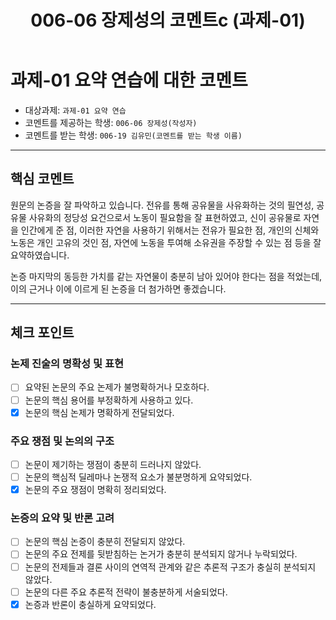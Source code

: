 ﻿---
title: 006-06 장제성의 코멘트c (과제-01) 
layout: home
nav_order: 06
parent: 006-19 김유민 (과제-01)
permalink: /asmt-01/006-19/comment-006-06
---

# 과제-01 요약 연습에 대한 코멘트

- 대상과제: `과제-01 요약 연습`
- 코멘트를 제공하는 학생: `006-06 장제성(작성자)` 
- 코멘트를 받는 학생: `006-19 김유민(코멘트를 받는 학생 이름)` 

---

## 핵심 코멘트

원문의 논증을 잘 파악하고 있습니다. 전유를 통해 공유물을 사유화하는 것의 필연성, 공유물 사유화의 정당성 요건으로서 노동이 필요함을 잘 표현하였고, 신이 공유물로 자연을 인간에게 준 점, 이러한 자연을 사용하기 위해서는 전유가 필요한 점, 개인의 신체와 노동은 개인 고유의 것인 점, 자연에 노동을 투여해 소유권을 주장할 수 있는 점 등을 잘 요약하였습니다.

논증 마지막의 동등한 가치를 같는 자연물이 충분히 남아 있어야 한다는 점을 적었는데, 이의 근거나 이에 이르게 된 논증을 더 첨가하면 좋겠습니다.

---

## 체크 포인트

### 논제 진술의 명확성 및 표현  
- [ ] 요약된 논문의 주요 논제가 불명확하거나 모호하다.  
- [ ] 논문의 핵심 용어를 부정확하게 사용하고 있다.  
- [x] 논문의 핵심 논제가 명확하게 전달되었다.  

### 주요 쟁점 및 논의의 구조  
- [ ] 논문이 제기하는 쟁점이 충분히 드러나지 않았다.  
- [ ] 논문의 핵심적 딜레마나 논쟁적 요소가 불분명하게 요약되었다.  
- [x] 논문의 주요 쟁점이 명확히 정리되었다.  

### 논증의 요약 및 반론 고려  
- [ ] 논문의 핵심 논증이 충분히 전달되지 않았다.  
- [ ] 논문의 주요 전제를 뒷받침하는 논거가 충분히 분석되지 않거나 누락되었다.  
- [ ] 논문의 전제들과 결론 사이의 연역적 관계와 같은 추론적 구조가 충실히 분석되지 않았다.  
- [ ] 논문의 다른 주요 추론적 전략이 불충분하게 서술되었다.
- [x] 논증과 반론이 충실하게 요약되었다. 
